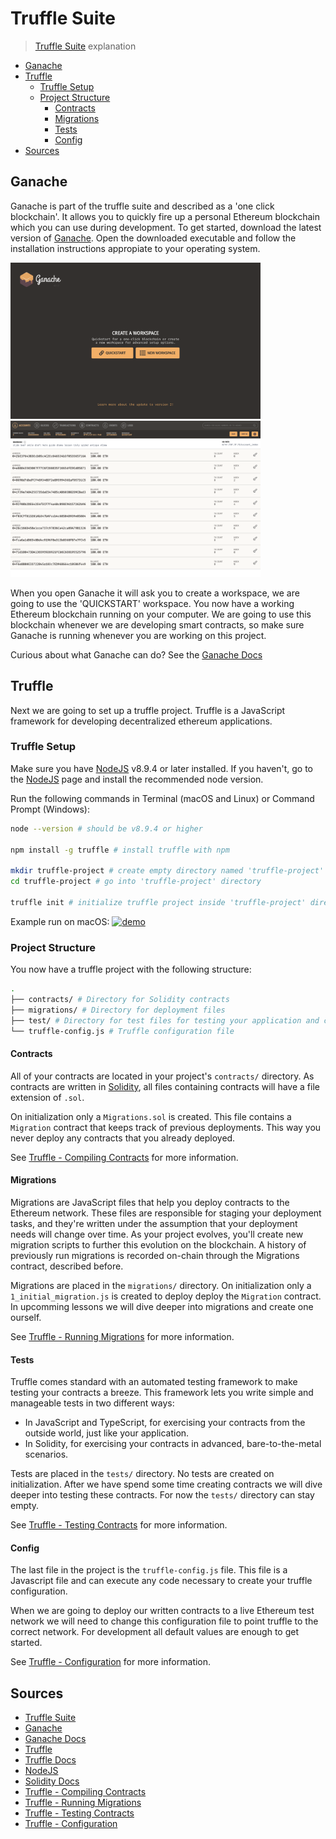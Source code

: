 <!--
    author: Timo Glastra <timo@glastra.me>
    edited: 2019-12-17
    notes:
     - Ganache v2.1.2
     - Truffle v5.1.4 (core: 5.1.4)
     - Solidity v0.5.12 (solc-js)
     - Node v12.13.0
     - Web3.js v1.2.1
-->

# Truffle Suite <!-- omit in toc -->

> [Truffle Suite] explanation

- [Ganache](#ganache)
- [Truffle](#truffle)
  - [Truffle Setup](#truffle-setup)
  - [Project Structure](#project-structure)
    - [Contracts](#contracts)
    - [Migrations](#migrations)
    - [Tests](#tests)
    - [Config](#config)
- [Sources](#sources)

## Ganache

Ganache is part of the truffle suite and described as a 'one click blockchain'. It allows you to quickly fire up a personal Ethereum blockchain which you can use during development. To get started, download the latest version of [Ganache]. Open the downloaded executable and follow the installation instructions appropiate to your operating system.

<img src="./assets/truffle-startup.png" width="400">
<img src="./assets/truffle-workspace.png" width="400">

When you open Ganache it will ask you to create a workspace, we are going to use the 'QUICKSTART' workspace. You now have a working Ethereum blockchain running on your computer. We are going to use this blockchain whenever we are developing smart contracts, so make sure Ganache is running whenever you are working on this project.

Curious about what Ganache can do? See the [Ganache Docs]

## Truffle

Next we are going to set up a truffle project. Truffle is a JavaScript framework for developing decentralized ethereum applications.

### Truffle Setup

Make sure you have [NodeJS] v8.9.4 or later installed. If you haven't, go to the [NodeJS] page and install the recommended node version.

Run the following commands in Terminal (macOS and Linux) or Command Prompt (Windows):

```bash
node --version # should be v8.9.4 or higher

npm install -g truffle # install truffle with npm

mkdir truffle-project # create empty directory named 'truffle-project'
cd truffle-project # go into 'truffle-project' directory

truffle init # initialize truffle project inside 'truffle-project' directory
```

Example run on macOS:
[![demo](https://asciinema.org/a/j3ZswKE6VkZbjcZfxikKclU9g.svg)](https://asciinema.org/a/j3ZswKE6VkZbjcZfxikKclU9g?autoplay=1)

### Project Structure

You now have a truffle project with the following structure:

```sh
.
├── contracts/ # Directory for Solidity contracts
├── migrations/ # Directory for deployment files
├── test/ # Directory for test files for testing your application and contracts
└── truffle-config.js # Truffle configuration file
```

#### Contracts

All of your contracts are located in your project's `contracts/` directory. As contracts are written in [Solidity][solidity docs], all files containing contracts will have a file extension of `.sol`.

On initialization only a `Migrations.sol` is created. This file contains a `Migration` contract that keeps track of previous deployments. This way you never deploy any contracts that you already deployed.

See [Truffle - Compiling Contracts] for more information.

#### Migrations

Migrations are JavaScript files that help you deploy contracts to the Ethereum network. These files are responsible for staging your deployment tasks, and they're written under the assumption that your deployment needs will change over time. As your project evolves, you'll create new migration scripts to further this evolution on the blockchain. A history of previously run migrations is recorded on-chain through the Migrations contract, described before.

Migrations are placed in the `migrations/` directory. On initialization only a `1_initial_migration.js` is created to deploy deploy the `Migration` contract. In upcomming lessons we will dive deeper into migrations and create one ourself.

See [Truffle - Running Migrations] for more information.

#### Tests

Truffle comes standard with an automated testing framework to make testing your contracts a breeze. This framework lets you write simple and manageable tests in two different ways:

- In JavaScript and TypeScript, for exercising your contracts from the outside world, just like your application.
- In Solidity, for exercising your contracts in advanced, bare-to-the-metal scenarios.

Tests are placed in the `tests/` directory. No tests are created on initialization. After we have spend some time creating contracts we will dive deeper into testing these contracts. For now the `tests/` directory can stay empty.

See [Truffle - Testing Contracts] for more information.

#### Config

The last file in the project is the `truffle-config.js` file. This file is a Javascript file and can execute any code necessary to create your truffle configuration.

When we are going to deploy our written contracts to a live Ethereum test network we will need to change this configuration file to point truffle to the correct network. For development all default values are enough to get started.

See [Truffle - Configuration] for more information.

## Sources

- [Truffle Suite]
- [Ganache]
- [Ganache Docs]
- [Truffle]
- [Truffle Docs]
- [NodeJS]
- [Solidity Docs]
- [Truffle - Compiling Contracts]
- [Truffle - Running Migrations]
- [Truffle - Testing Contracts]
- [Truffle - Configuration]

<!-- Internal links -->

[truffle suite]: https://www.trufflesuite.com/
[ganache]: https://www.trufflesuite.com/ganache
[ganache docs]: https://www.trufflesuite.com/docs/ganache/overview
[truffle]: https://www.trufflesuite.com/truffle
[truffle docs]: https://www.trufflesuite.com/docs/truffle/overview
[nodejs]: https://nodejs.org/en/
[solidity docs]: https://solidity.readthedocs.io/en/latest/
[truffle - compiling contracts]: https://www.trufflesuite.com/docs/truffle/getting-started/compiling-contracts
[truffle - running migrations]: https://www.trufflesuite.com/docs/truffle/getting-started/running-migrations
[truffle - testing contracts]: https://www.trufflesuite.com/docs/truffle/testing/testing-your-contracts
[truffle - configuration]: https://www.trufflesuite.com/docs/truffle/reference/configuration
